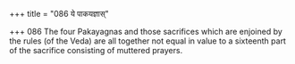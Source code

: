 +++
title = "086 ये पाकयज्ञास्"

+++
086	The four Pakayagnas and those sacrifices which are enjoined by the rules (of the Veda) are all together not equal in value to a sixteenth part of the sacrifice consisting of muttered prayers.